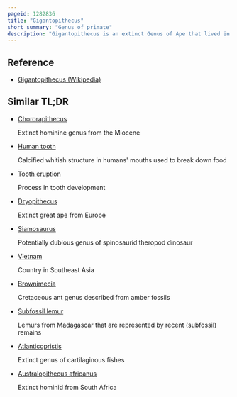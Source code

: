 ```yaml
---
pageid: 1282836
title: "Gigantopithecus"
short_summary: "Genus of primate"
description: "Gigantopithecus is an extinct Genus of Ape that lived in southern China from 2 million to 300,000 Years ago during the early to Middle Pleistocene, represented by one Species, Gigantopithecus Blacki. Potential Identifications have also been made in Thailand, Vietnam, and Indonesia. The first remains of Gigantopithecus two third molar Teeth were identified in a Drug Store in 1935 by Anthropologist Ralph Von Koenigswald who later described the. In 1956 the first mandible and more than 1000 Teeth were found in Liucheng and several more Remains have been found in at least 16 Sites. Only Teeth and four Mandibles are known currently and other skeletal Elements were likely consumed by Porcupines before they could be fossilised. Gigantopithecus was once argued to be a Hominin, a Member of the human Line, but it is now thought to be closely allied with Orangutans, classified in the subfamily Ponginae."
---
```


## Reference

- [Gigantopithecus (Wikipedia)](https://en.wikipedia.org/?curid=1282836)

## Similar TL;DR

- [Chororapithecus](/tldr/en/chororapithecus)

  Extinct hominine genus from the Miocene

- [Human tooth](/tldr/en/human-tooth)

  Calcified whitish structure in humans' mouths used to break down food

- [Tooth eruption](/tldr/en/tooth-eruption)

  Process in tooth development

- [Dryopithecus](/tldr/en/dryopithecus)

  Extinct great ape from Europe

- [Siamosaurus](/tldr/en/siamosaurus)

  Potentially dubious genus of spinosaurid theropod dinosaur

- [Vietnam](/tldr/en/vietnam)

  Country in Southeast Asia

- [Brownimecia](/tldr/en/brownimecia)

  Cretaceous ant genus described from amber fossils

- [Subfossil lemur](/tldr/en/subfossil-lemur)

  Lemurs from Madagascar that are represented by recent (subfossil) remains

- [Atlanticopristis](/tldr/en/atlanticopristis)

  Extinct genus of cartilaginous fishes

- [Australopithecus africanus](/tldr/en/australopithecus-africanus)

  Extinct hominid from South Africa
